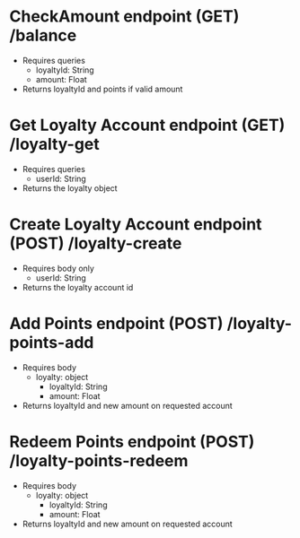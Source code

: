 # CheckAmount endpoint (GET) /balance
- Requires queries
  - loyaltyId: String
  - amount: Float
- Returns loyaltyId and points if valid amount

# Get Loyalty Account endpoint (GET) /loyalty-get
- Requires queries
  - userId: String
- Returns the loyalty object

# Create Loyalty Account endpoint (POST) /loyalty-create
- Requires body only
  - userId: String
- Returns the loyalty account id

# Add Points endpoint (POST) /loyalty-points-add
- Requires body
  - loyalty: object
    - loyaltyId: String
    - amount: Float
- Returns loyaltyId and new amount on requested account

# Redeem Points endpoint (POST) /loyalty-points-redeem
- Requires body
  - loyalty: object
    - loyaltyId: String
    - amount: Float
- Returns loyaltyId and new amount on requested account